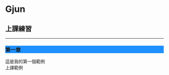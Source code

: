# Gjun
<h2>上課練習</h2>
<hr>
<h3 style="background-color:DodgerBlue;">第一章</h3>
<p>
      這是我的第一個範例<br>
  上課範例
  
  
</p>
